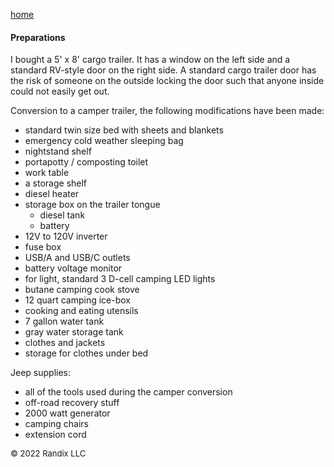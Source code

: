 [home](https://randix.github.io)

#### Preparations

I bought a 5' x 8' cargo trailer. It has a window on the left side and a standard RV-style door on the right side. A standard cargo trailer door has the risk of someone on the outside locking the door such that anyone inside could not easily get out.

Conversion to a camper trailer, the following modifications have been made:
- standard twin size bed with sheets and blankets
- emergency cold weather sleeping bag
- nightstand shelf
- portapotty / composting toilet
- work table
- a storage shelf
- diesel heater
- storage box on the trailer tongue
  - diesel tank
  - battery
- 12V to 120V inverter
- fuse box
- USB/A and USB/C outlets
- battery voltage monitor
- for light, standard 3 D-cell camping LED lights
- butane camping cook stove
- 12 quart camping ice-box
- cooking and eating utensils 
- 7 gallon water tank
- gray water storage tank
- clothes and jackets
- storage for clothes under bed

Jeep supplies:
- all of the tools used during the camper conversion
- off-road recovery stuff
- 2000 watt generator
- camping chairs
- extension cord

<font size=2>© 2022 Randix LLC</font>
